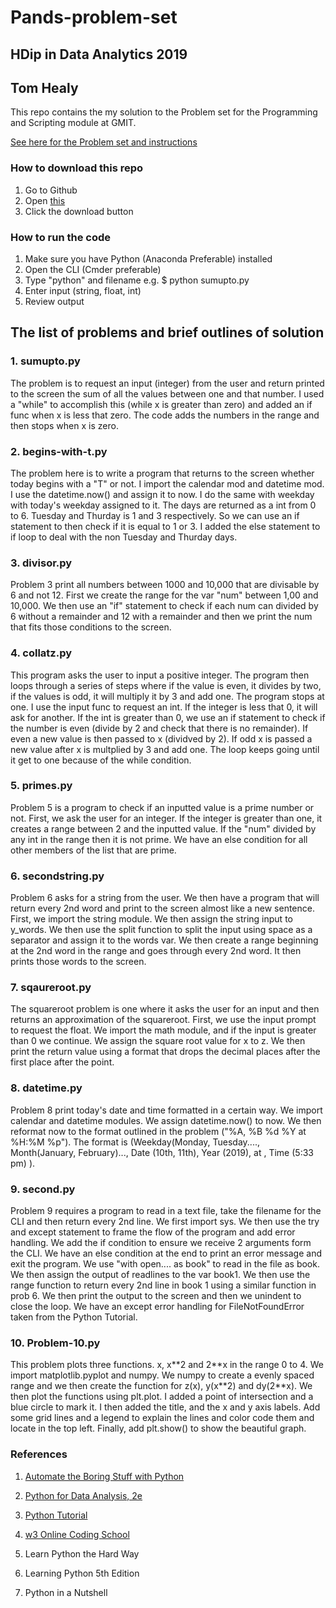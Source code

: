 <h1>Pands-problem-set<h3>
<h2>HDip in Data Analytics 2019<h2>
<h2>Tom Healy</h2> 

This repo contains the my solution to the Problem set for the Programming and Scripting module at GMIT.

[See here for the Problem set and instructions](https://github.com/ianmcloughlin/problems-pands-2019/raw/master/problems.pdf)

### How to download this repo
1. Go to Github
2. Open [this](https://github.com/tomhealy1/pands-problem-set)
3. Click the download button

### How to run the code
1. Make sure you have Python (Anaconda Preferable) installed
2. Open the CLI (Cmder preferable)
3. Type "python" and filename e.g. $ python sumupto.py
4. Enter input (string, float, int)
5. Review output

<h2> The list of problems and brief outlines of solution</h2> 
<h3><p>1. sumupto.py</p></h3> 
<p>The problem is to request an input (integer) from the user and return printed to the screen the sum of all the values between
   one and that number. I used a "while" to accomplish this (while x is greater than zero) and added an if func when x is less that zero. 
   The code adds the numbers in the range and then stops when x is zero.</p>
<h3><p>2. begins-with-t.py</p></h3>
<p>The problem here is to write a program that returns to the screen whether today begins with a "T" or not. I import the calendar mod and datetime mod. I use the datetime.now() and assign it to now. I do the same with weekday with today's weekday assigned to it. The days are returned as a int from 0 to 6. Tuesday and Thurday is 1 and 3 respectively. So we can use an if statement to then check if it is equal to 1 or 3. I added the else statement to if loop to deal with the non Tuesday and Thurday days.
<h3><p>3. divisor.py</p></h3>
<p>Problem 3 print all numbers between 1000 and 10,000 that are divisable by 6 and not 12. First we create the range for the var "num" between 1,00 and 10,000. We then use an "if" statement to check if each num can divided by 6 without a remainder and 12 with a remainder and then we print the num that fits those conditions to the screen.</p>
<h3><p>4. collatz.py</p></h3>
<p> This program asks the user to input a positive integer. The program then loops through a series of steps where if the value is even, it divides by two, if the values is odd, it will multiply it by 3 and add one. The program stops at one. I use the input func to request an int. If the integer is less that 0, it will ask for another. If the int is greater than 0, we use an if statement to check if the number is even (divide by 2 and check that there is no remainder). If even a new value is then passed to x (dividved by 2). If odd x is passed a new value after x is multplied by 3 and add one. The loop keeps going until it get to one because of the while condition.</p> 
<h3><p>5. primes.py</p></h3>
<p>Problem 5 is a program to check if an inputted value is a prime number or not. First, we ask the user for an integer. If the integer is greater than one, it creates a range between 2 and the inputted value. If the "num" divided by any int in the range then it is not prime. We have an else condition for all other members of the list that are prime.
<h3><p>6. secondstring.py</p></h3>
<p>Problem 6 asks for a string from the user. We then have a program that will return every 2nd word and print to the screen almost like a new sentence. First, we import the string module. We then assign the string input to y_words. We then use the split function to split the input using space as a separator and assign it to the words var. We then create a range beginning at the 2nd word in the range and goes through every 2nd word. It then prints those words to the screen.
<h3><p>7. sqaureroot.py</p></h3>
<p>The squareroot problem is one where it asks the user for an input and then returns an approximation of the squareroot. First, we use the input prompt to request the float. We import the math module, and if the input is greater than 0 we continue. We assign the square root value for x to z. We then print the return value using a format that drops the decimal places after the first place after the point. </p>
<h3><p>8. datetime.py</p></h3>
<p>Problem 8 print today's date and time formatted in a certain way. We import calendar and datetime modules. We assign datetime.now() to now. We then reformat now to the format outlined in the problem ("%A, %B %d %Y at %H:%M %p"). The format is (Weekday(Monday, Tuesday...., Month(January, February)..., Date (10th, 11th), Year (2019), at , Time (5:33 pm) ).</p>
<h3><p>9. second.py</p></h3>
<p>Problem 9 requires a program to read in a text file, take the filename for the CLI and then return every 2nd line. We first import sys. We then use the try and except statement to frame the flow of the program and add error handling. We add the if condition to ensure we receive 2 arguments form the CLI. We have an else condition at the end to print an error message and exit the program. We use "with open.... as book" to read in the file as book. We then assign the output of readlines to the var book1. We then use the range function to return every 2nd line in book 1 using a similar function in prob 6. We then print the output to the screen and then we unindent to close the loop. We have an except error handling for FileNotFoundError taken from the Python Tutorial. </p>
<h3><p>10. Problem-10.py</p></h3>
<p>This problem plots three functions. x, x**2 and 2**x in the range 0 to 4. We import matplotlib.pyplot and numpy. We numpy to create a evenly spaced range and we then create the function for z(x), y(x**2) and dy(2**x). We then plot the functions using plt.plot. I added a point of intersection and a blue circle to mark it. I then added the title, and the x and y axis labels. Add some grid lines and a legend to explain the lines and color code them and locate in the top left. Finally, add plt.show() to show the beautiful graph.


### References


1. [Automate the Boring Stuff with Python](https://automatetheboringstuff.com/)

2. [Python for Data Analysis, 2e](https://www.bookdepository.com/Python-for-Data-Analysis-2e-Wes-McKinney/9781491957660?redirected=true&utm_medium=Google&utm_campaign=Base1&utm_source=IE&utm_content=Python-for-Data-Analysis-2e&selectCurrency=EUR&w=AFFPAU96Q2VP05A80381&pdg=pla-104399445939:kwd-104399445939:cmp-711089934:adg-37476253379:crv-163904732377:pid-9781491957660:dev-c&gclid=CjwKCAiAiJPkBRAuEiwAEDXZZT72W6wFgoJjZ876F2c0lLHOjyhXNT-ybD4lmSzpbWpF6qrAi0zIDhoCDdMQAvD_BwE)

3. [Python Tutorial](https://docs.python.org/3/tutorial/)

4. [w3 Online Coding School](https://www.w3schools.com/python/default.asp)

5. Learn Python the Hard Way

6. Learning Python 5th Edition

7. Python in a Nutshell
